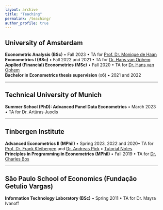 ```yaml
---
layout: archive
title: "Teaching"
permalink: /teaching/
author_profile: true
---
```

## University of Amsterdam

**Econometric Analysis (BSc)** &bull; Fall 2023 &bull; TA for [Prof. Dr. Monique de Haan](https://www.moniquedehaan.nl/)  
**Econometrics I (BSc)** &bull; Fall 2022 and 2021 &bull; TA for [Dr. Hans van Ophem](https://www.uva.nl/en/profile/o/p/j.c.m.vanophem/j.c.m.van-ophem.html)  
**Applied (Financial) Econometrics (MSc)** &bull; Fall 2020 &bull; TA for [Dr. Hans van Ophem](https://www.uva.nl/en/profile/o/p/j.c.m.vanophem/j.c.m.van-ophem.html)  
**Bachelor in Econometrics thesis supervision** (x6) &bull; 2021 and 2022  

---
## Technical University of Munich

**Summer School (PhD): Advanced Panel Data Econometrics** &bull; March 2023 &bull; TA for Dr. Artūras Juodis  

---
## Tinbergen Institute

**Advanced Econometrics II (MPhil)** &bull; Spring 2023, 2022 and 2020&bull; TA for [Prof. Dr. Frank Kleibergen](https://www.uva.nl/en/profile/k/l/f.r.kleibergen/f.r.kleibergen.html) and [Dr. Andreas Pick](https://apick.eu/)  &bull; [Tutorial Notes](http://gabrielaszini.github.io/files/Notes_Tutorials__Advanced_Econometrics_II_2022.pdf)  
**Principles in Programming in Econometrics (MPhil)** &bull; Fall 2019 &bull; TA for [Dr. Charles Bos](https://personal.vu.nl/c.s.bos/)

---
## São Paulo School of Economics (Fundação Getulio Vargas)
**Information Technology Laboratory (BSc)** &bull; Spring 2011 &bull; TA for Dr. Mayra Ivanoff


